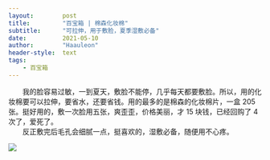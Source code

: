 ```yaml
---
layout:        post
title:         "百宝箱 | 棉森化妆棉"
subtitle:      "可拉伸，用于敷脸，夏季湿敷必备"
date:          2021-05-10
author:        "Haauleon"
header-style:  text
tags:
    - 百宝箱
---
```


&emsp;&emsp;我的脸容易过敏，一到夏天，敷脸不能停，几乎每天都要敷脸。所以，用的化妆棉要可以拉伸，要省水，还要省钱。用的最多的是棉森的化妆棉片，一盒 205 张。挺好用的，敷一次脸用五张，爽歪歪，价格美丽，才 15 块钱，已经回购了 4 次了，爱死了。       
&emsp;&emsp;反正敷完后毛孔会细腻一点，挺喜欢的，湿敷必备，随便用不心疼。           

![](https://gimg2.baidu.com/image_search/src=http%3A%2F%2Fimg.alicdn.com%2Fimgextra%2Fi3%2F130968440%2FTB2tVrwkJzJ8KJjSspkXXbF7VXa_%21%21130968440.jpg&refer=http%3A%2F%2Fimg.alicdn.com&app=2002&size=f9999,10000&q=a80&n=0&g=0n&fmt=jpeg?sec=1623221203&t=6e68ded514025aa2bf0d33da4416c4e4)